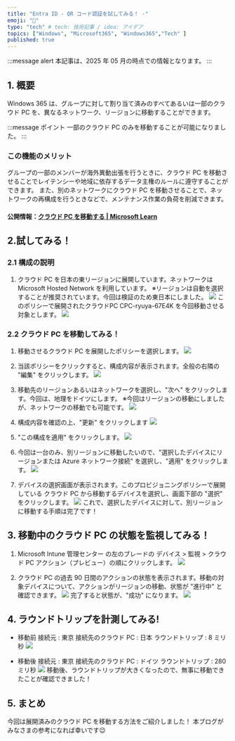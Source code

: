 ```yaml
---
title: "Entra ID - QR コード認証を試してみる！ -"
emoji: "🚁"
type: "tech" # tech: 技術記事 / idea: アイデア
topics: ["Windows", "Microsoft365", "Windows365","Tech" ]
published: true
---
```


:::message alert
本記事は、2025 年 05 月の時点での情報となります。
:::

## 1. 概要
Windows 365 は、グループに対して割り当て済みのすべてあるいは一部のクラウド PC を、異なるネットワーク、リージョンに移動することができます。

:::message
ポイント 一部のクラウド PC のみを移動することが可能になりました。
:::

### この機能のメリット
グループの一部のメンバーが海外異動出張を行うときに、クラウド PC を移動させることでレイテンシーや地域に依存するデータ主権のルールに遵守することができます。
また、別のネットワークにクラウド PC を移動させることで、ネットワークの再構成を行うときなどで、メンテナンス作業の負荷を削減できます。

#### 公開情報：[クラウド PC を移動する | Microsoft Learn ](https://learn.microsoft.com/ja-jp/windows-365/enterprise/move-cloud-pc)


## 2.試してみる！

### 2.1 構成の説明
1. クラウド PC を日本の東リージョンに展開しています。ネットワークは Microsoft Hosted Network を利用しています。
※リージョンは自動を選択することが推奨されています。今回は検証のため東日本にしました。
![](https://storage.googleapis.com/zenn-user-upload/c674c31754d6-20250520.png)
このポリシーで展開されたクラウドPC CPC-ryuya-67E4K を今回移動させる対象とします。
![](https://storage.googleapis.com/zenn-user-upload/a0dbb159b327-20250520.png)




### 2.2 クラウド PC を移動してみる！

1. 移動させるクラウド PC を展開したポリシーを選択します。
![](https://storage.googleapis.com/zenn-user-upload/b6bcfa264212-20250520.png)

2. 当該ポリシーをクリックすると、構成内容が表示されます。全般の右隣の "編集" をクリックします。
![](https://storage.googleapis.com/zenn-user-upload/0d81ba995a1e-20250520.png)


3. 移動先のリージョンあるいはネットワークを選択し、"次へ" をクリックします。今回は、地理をドイツにします。
※今回はリージョンの移動にしましたが、ネットワークの移動でも可能です。
![](https://storage.googleapis.com/zenn-user-upload/7ffae5d40d92-20250520.png)


4. 構成内容を確認の上、"更新" をクリックします
![](https://storage.googleapis.com/zenn-user-upload/5be94379ccf0-20250520.png)


5. "この構成を適用" をクリックします。
![](https://storage.googleapis.com/zenn-user-upload/2c9f828d8173-20250520.png)

6. 今回は一台のみ、別リージョンに移動したいので、"選択したデバイスにリージョンまたは Azure ネットワーク接続" を選択し、"適用" をクリックします。
![](https://storage.googleapis.com/zenn-user-upload/8d88e22bbe47-20250520.png)


7. デバイスの選択画面が表示されます。このプロビジョニングポリシーで展開している クラウド PC から移動するデバイスを選択し、画面下部の "選択" をクリックします。
![](https://storage.googleapis.com/zenn-user-upload/151146583cb9-20250520.png)
これで、選択したデバイスに対して、別リージョンに移動する手順は完了です！


## 3. 移動中のクラウド PC の状態を監視してみる！
1. Microsoft Intune 管理センター の左のブレードの デバイス > 監視 > クラウド PC アクション（プレビュー）の順にクリックします。
![](https://storage.googleapis.com/zenn-user-upload/8aee55451c73-20250520.png)


2. クラウド PC の過去 90 日間のアクションの状態を表示されます。移動の対象デバイスについて、アクションがリージョンの移動、状態が "進行中" と確認できます。
![](https://storage.googleapis.com/zenn-user-upload/945b10640b0f-20250520.png)
完了すると状態が、"成功" になります。
![](https://storage.googleapis.com/zenn-user-upload/ef4853d4ec90-20250520.png)


## 4. ラウンドトリップを計測してみる!

- 移動前
接続元 : 東京
接続先のクラウド PC : 日本
ラウンドトリップ : 8 ミリ秒
![](https://storage.googleapis.com/zenn-user-upload/ade62bbc2088-20250520.png)

- 移動後
接続元 : 東京
接続先のクラウド PC : ドイツ
ラウンドトリップ : 280 ミリ秒
![](https://storage.googleapis.com/zenn-user-upload/8ebd35208a64-20250520.png)
移動後、ラウンドトリップが大きくなったので、無事に移動できたことが確認できました！


## 5. まとめ
今回は展開済みのクラウド PC を移動する方法をご紹介しました！
本ブログがみなさまの参考になれば幸いです😉








